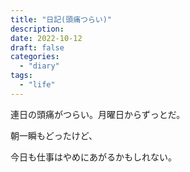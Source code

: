 ```yaml
---
title: "日記(頭痛つらい)"
description:
date: 2022-10-12
draft: false
categories:
  - "diary"
tags:
  - "life"
---
```


連日の頭痛がつらい。月曜日からずっとだ。

朝一瞬もどったけど、

今日も仕事はやめにあがるかもしれない。

